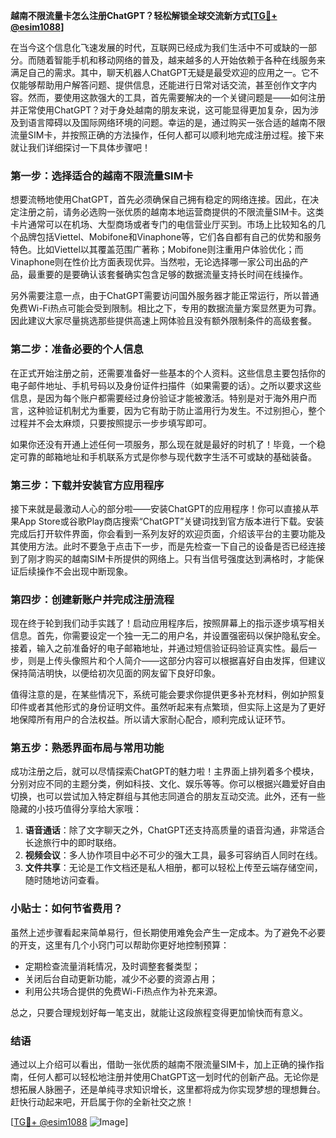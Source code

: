 **越南不限流量卡怎么注册ChatGPT？轻松解锁全球交流新方式[[TG💪+ @esim1088](https://t.me/s/esim1088)]**

在当今这个信息化飞速发展的时代，互联网已经成为我们生活中不可或缺的一部分。而随着智能手机和移动网络的普及，越来越多的人开始依赖于各种在线服务来满足自己的需求。其中，聊天机器人ChatGPT无疑是最受欢迎的应用之一。它不仅能够帮助用户解答问题、提供信息，还能进行日常对话交流，甚至创作文字内容。然而，要使用这款强大的工具，首先需要解决的一个关键问题是——如何注册并正常使用ChatGPT？对于身处越南的朋友来说，这可能显得更加复杂，因为涉及到语言障碍以及国际网络环境的问题。幸运的是，通过购买一张合适的越南不限流量SIM卡，并按照正确的方法操作，任何人都可以顺利地完成注册过程。接下来就让我们详细探讨一下具体步骤吧！

### 第一步：选择适合的越南不限流量SIM卡

想要流畅地使用ChatGPT，首先必须确保自己拥有稳定的网络连接。因此，在决定注册之前，请务必选购一张优质的越南本地运营商提供的不限流量SIM卡。这类卡片通常可以在机场、大型商场或者专门的电信营业厅买到。市场上比较知名的几个品牌包括Viettel、Mobifone和Vinaphone等，它们各自都有自己的优势和服务特色。比如Viettel以其覆盖范围广著称；Mobifone则注重用户体验优化；而Vinaphone则在性价比方面表现优异。当然啦，无论选择哪一家公司出品的产品，最重要的是要确认该套餐确实包含足够的数据流量支持长时间在线操作。

另外需要注意一点，由于ChatGPT需要访问国外服务器才能正常运行，所以普通免费Wi-Fi热点可能会受到限制。相比之下，专用的数据流量方案显然更为可靠。因此建议大家尽量挑选那些提供高速上网体验且没有额外限制条件的高级套餐。

### 第二步：准备必要的个人信息

在正式开始注册之前，还需要准备好一些基本的个人资料。这些信息主要包括你的电子邮件地址、手机号码以及身份证件扫描件（如果需要的话）。之所以要求这些信息，是因为每个账户都需要经过身份验证才能被激活。特别是对于海外用户而言，这种验证机制尤为重要，因为它有助于防止滥用行为发生。不过别担心，整个过程并不会太麻烦，只要按照提示一步步填写即可。

如果你还没有开通上述任何一项服务，那么现在就是最好的时机了！毕竟，一个稳定可靠的邮箱地址和手机联系方式是你参与现代数字生活不可或缺的基础装备。

### 第三步：下载并安装官方应用程序

接下来就是最激动人心的部分啦——安装ChatGPT的应用程序！你可以直接从苹果App Store或谷歌Play商店搜索“ChatGPT”关键词找到官方版本进行下载。安装完成后打开软件界面，你会看到一系列友好的欢迎页面，介绍该平台的主要功能及其使用方法。此时不要急于点击下一步，而是先检查一下自己的设备是否已经连接到了刚才购买的越南SIM卡所提供的网络上。只有当信号强度达到满格时，才能保证后续操作不会出现中断现象。

### 第四步：创建新账户并完成注册流程

现在终于轮到我们动手实践了！启动应用程序后，按照屏幕上的指示逐步填写相关信息。首先，你需要设定一个独一无二的用户名，并设置强密码以保护隐私安全。接着，输入之前准备好的电子邮箱地址，并通过短信验证码验证真实性。最后一步，则是上传头像照片和个人简介——这部分内容可以根据喜好自由发挥，但建议保持简洁明快，以便给初次见面的网友留下良好印象。

值得注意的是，在某些情况下，系统可能会要求你提供更多补充材料，例如护照复印件或者其他形式的身份证明文件。虽然听起来有点繁琐，但实际上这是为了更好地保障所有用户的合法权益。所以请大家耐心配合，顺利完成认证环节。

### 第五步：熟悉界面布局与常用功能

成功注册之后，就可以尽情探索ChatGPT的魅力啦！主界面上排列着多个模块，分别对应不同的主题分类，例如科技、文化、娱乐等等。你可以根据兴趣爱好自由切换，也可以尝试加入特定群组与其他志同道合的朋友互动交流。此外，还有一些隐藏的小技巧值得分享给大家哦：

1. **语音通话**：除了文字聊天之外，ChatGPT还支持高质量的语音沟通，非常适合长途旅行中的即时联络。
2. **视频会议**：多人协作项目中必不可少的强大工具，最多可容纳百人同时在线。
3. **文件共享**：无论是工作文档还是私人相册，都可以轻松上传至云端存储空间，随时随地访问查看。

### 小贴士：如何节省费用？

虽然上述步骤看起来简单易行，但长期使用难免会产生一定成本。为了避免不必要的开支，这里有几个小窍门可以帮助你更好地控制预算：

- 定期检查流量消耗情况，及时调整套餐类型；
- 关闭后台自动更新功能，减少不必要的资源占用；
- 利用公共场合提供的免费Wi-Fi热点作为补充来源。

总之，只要合理规划好每一笔支出，就能让这段旅程变得更加愉快而有意义。

### 结语

通过以上介绍可以看出，借助一张优质的越南不限流量SIM卡，加上正确的操作指南，任何人都可以轻松地注册并使用ChatGPT这一划时代的创新产品。无论你是想拓展人脉圈子，还是单纯寻求知识增长，这里都将成为你实现梦想的理想舞台。赶快行动起来吧，开启属于你的全新社交之旅！

[[TG💪+ @esim1088](https://t.me/s/esim1088) ![Image](https://i.postimg.cc/4NQfJmqS/Snipaste-2025-05-13-00-14-12.png)]
